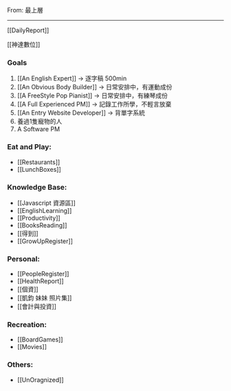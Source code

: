From: 最上層

---

[[DailyReport]]

[[神達數位]]

### Goals
1. [[An English Expert]] → 逐字稿 500min
2. [[An Obvious Body Builder]] → 日常安排中，有運動成份
3. [[A FreeStyle Pop Pianist]] → 日常安排中，有練琴成份
5. [[A Full Experienced PM]] → 記錄工作所學，不輕言放棄
6. [[An Entry Website Developer]] → 背單字系統
7. 養過1隻寵物的人
8. A Software PM


### Eat and Play:
- [[Restaurants]]
- [[LunchBoxes]]

### Knowledge Base:
- [[Javascript 資源區]]
- [[EnglishLearning]]
- [[Productivity]]
- [[BooksReading]]
- [[得到]]
- [[GrowUpRegister]]

### Personal: 
- [[PeopleRegister]]
- [[HealthReport]]
- [[個資]]
- [[凱鈞 妹妹 照片集]]
- [[會計與投資]]

### Recreation: 
 - [[BoardGames]]
 - [[Movies]]

### Others:
- [[UnOragnized]]





